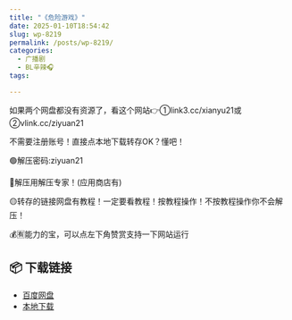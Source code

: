 ```yaml
---
title: "《危险游戏》"
date: 2025-01-10T18:54:42
slug: wp-8219
permalink: /posts/wp-8219/
categories:
  - 广播剧
  - BL辛辣🎧
tags:

---
```


如果两个网盘都没有资源了，看这个网站👉①link3.cc/xianyu21或②vlink.cc/ziyuan21

不需要注册账号！直接点本地下载转存OK？懂吧！

🟢解压密码:ziyuan21

🔵解压用解压专家！(应用商店有)

🟡转存的链接网盘有教程！一定要看教程！按教程操作！不按教程操作你不会解压！

💰🈶能力的宝，可以点左下角赞赏支持一下网站运行

## 📦 下载链接
- [百度网盘](https://blziyuan21.com/pay-download/8219?key=903b2039f7&down_id=0)
- [本地下载](https://blziyuan21.com/pay-download/8219?key=903b2039f7&down_id=1)

